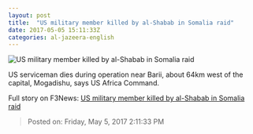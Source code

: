 ```yaml
---
layout: post
title:  "US military member killed by al-Shabab in Somalia raid"
date: 2017-05-05 15:11:33Z
categories: al-jazeera-english
---
```


![US military member killed by al-Shabab in Somalia raid](http://www.aljazeera.com/mritems/Images/2017/3/3/afb468d4a03548f1aeb222de6cd8a0c6_18.jpg)

US serviceman dies during operation near Barii, about 64km west of the capital, Mogadishu, says US Africa Command.


Full story on F3News: [US military member killed by al-Shabab in Somalia raid](http://www.f3nws.com/n/nDJCgF)

> Posted on: Friday, May 5, 2017 2:11:33 PM
